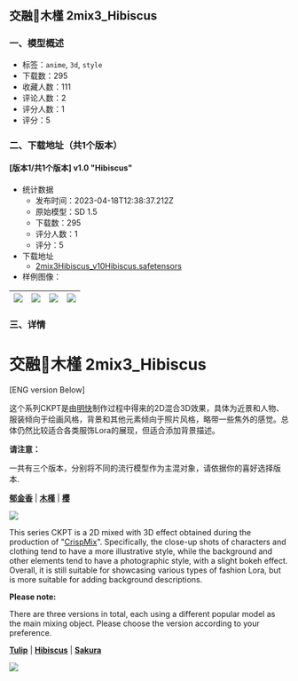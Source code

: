 ## 交融🌺木槿 2mix3_Hibiscus
### 一、模型概述

- 标签：`anime`, `3d`, `style`
- 下载数：295
- 收藏人数：111
- 评论人数：2
- 评分人数：1
- 评分：5

### 二、下载地址（共1个版本）

#### [版本1/共1个版本] v1.0 "Hibiscus"

- 统计数据
  - 发布时间：2023-04-18T12:38:37.212Z
  - 原始模型：SD 1.5
  - 下载数：295
  - 评分人数：1
  - 评分：5
- 下载地址
  - [2mix3Hibiscus_v10Hibiscus.safetensors](https://civitai.com/api/download/models/48919)
- 样例图像：

| <img src="https://image.civitai.com/xG1nkqKTMzGDvpLrqFT7WA/88e81d06-7b56-4e10-d7bb-83324741b400/width=450/545824.jpeg" /> | <img src="https://image.civitai.com/xG1nkqKTMzGDvpLrqFT7WA/3557a97b-ac4f-49e4-5616-b1e6468a9b00/width=450/545825.jpeg" /> | <img src="https://image.civitai.com/xG1nkqKTMzGDvpLrqFT7WA/c97f89ef-9882-48e9-efd2-46a182729b00/width=450/545828.jpeg" /> | <img src="https://image.civitai.com/xG1nkqKTMzGDvpLrqFT7WA/953537da-aa7e-4ee0-d2f7-61ea6895e800/width=450/545826.jpeg" /> |
| ---- | ---- | ---- | ---- |


### 三、详情
<h1>交融🌺木槿 2mix3_Hibiscus</h1><p>[ENG version Below]</p><p>这个系列CKPT是由<a target="_blank" rel="ugc" href="https://civitai.com/models/38864/crispmix">明快</a>制作过程中得来的2D混合3D效果，具体为近景和人物、服装倾向于绘画风格，背景和其他元素倾向于照片风格，略带一些焦外的感觉。总体仍然比较适合各类服饰Lora的展现，但适合添加背景描述。</p><p><strong>请注意：</strong></p><p>一共有三个版本，分别将不同的流行模型作为主混对象，请依据你的喜好选择版本.</p><p><a target="_blank" rel="ugc" href="https://civitai.com/models/43494"><strong>郁金香</strong></a> | <a target="_blank" rel="ugc" href="https://civitai.com/models/44281"><strong>木槿</strong></a> | <a target="_blank" rel="ugc" href="https://civitai.com/models/44321"><strong>樱</strong></a></p><img src="https://imagecache.civitai.com/xG1nkqKTMzGDvpLrqFT7WA/b69b8163-642f-448e-1707-2585b936bc00/width=525/b69b8163-642f-448e-1707-2585b936bc00.jpeg" /><p>This series CKPT is a 2D mixed with 3D effect obtained during the production of "<a target="_blank" rel="ugc" href="https://civitai.com/models/38864/crispmix">CrispMix</a>". Specifically, the close-up shots of characters and clothing tend to have a more illustrative style, while the background and other elements tend to have a photographic style, with a slight bokeh effect. Overall, it is still suitable for showcasing various types of fashion Lora, but is more suitable for adding background descriptions.</p><p><strong>Please note:</strong></p><p>There are three versions in total, each using a different popular model as the main mixing object. Please choose the version according to your preference.</p><p><a target="_blank" rel="ugc" href="https://civitai.com/models/43494"><strong>Tulip</strong></a> | <a target="_blank" rel="ugc" href="https://civitai.com/models/44281"><strong>Hibiscus</strong></a> | <a target="_blank" rel="ugc" href="https://civitai.com/models/44321"><strong>Sakura</strong></a></p><p></p><img src="https://imagecache.civitai.com/xG1nkqKTMzGDvpLrqFT7WA/d4e9a71e-b974-43e2-0b6a-f425439d7100/width=525/d4e9a71e-b974-43e2-0b6a-f425439d7100.jpeg" />